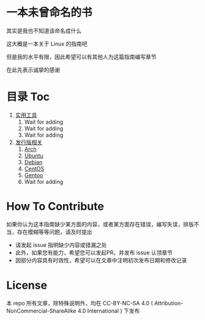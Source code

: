 # 一本未曾命名的书
其实是我也不知道该命名成什么

这大概是一本关于 Linux 的指南吧

但是我的水平有限，因此希望可以有其他人为这篇指南编写章节

在此先表示诚挚的感谢

# 目录 Toc

1.	[实用工具](posts/Tools)
	1.	Wait for adding
	2.	Wait for adding
	3.	Wait for adding
2.	[发行版相关](posts/Distribution)
	1.	[Arch](posts/Distribution/Arch)
	2.	[Ubuntu](posts/Distribution/Ubuntu)
	3.	[Debian](posts/Distribution/Debian)
	4.	[CentOS](posts/Distribution/CentOS)
	5.	[Gentoo](posts/Distribution/Gentoo)
	6.	Wait for adding

# How To Contribute
如果你认为这本指南缺少某方面的内容，或者某方面存在错误，编写失误，排版不当，存在模糊等等问题，请及时提出
*	请发起 issue 指明缺少内容或错漏之处
*	此外，如果您有能力，希望您可以发起PR，并发布 issue 认领章节
*	因部分内容具有时效性，希望可以在文章中注明初次发布日期和修改记录

# License
本 repo 所有文章，除特殊说明外，均在 CC-BY-NC-SA 4.0 ( Attribution-NonCommercial-ShareAlike 4.0 International ) 下发布
